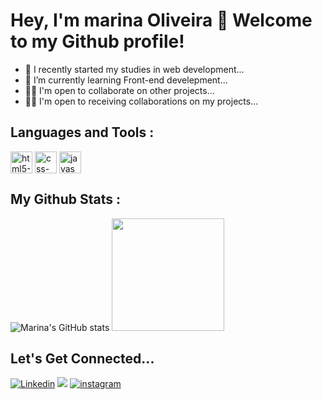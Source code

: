 #   Hey, I'm marina Oliveira  👾  Welcome to my Github profile!




- :bug: I recently started my studies in web development...
- 🌱 I’m currently learning Front-end develepment...
- 🤝🏼 I'm open to collaborate on other projects...
- 🤝🏻 I'm open to receiving collaborations on my projects...


## Languages and Tools :

<div>
  <img align="center" alt="html5-icon" height="35" width="35" src="https://cdn.jsdelivr.net/gh/devicons/devicon/icons/html5/html5-plain.svg"/>
  <img align="center" alt="css-icon" height="35" width="35" src="https://cdn.jsdelivr.net/gh/devicons/devicon/icons/css3/css3-plain.svg" />
  <img align="center" alt="javascript-icon" height="35" width="35" src="https://cdn.jsdelivr.net/gh/devicons/devicon/icons/javascript/javascript-plain.svg" />

</div>



## My Github Stats :

![Marina's GitHub stats](https://github-readme-stats.vercel.app/api?username=marinadeoliveira&show_icons=true&theme=bear)
<img height="180em" src="https://github-readme-stats.vercel.app/api/top-langs/?username=marinadeoliveira&layout=compact&langs_count=7&theme=bear"/>

## Let's Get Connected...

[![Linkedin](https://img.shields.io/badge/LinkedIn-0077B5?style=for-the-badge&logo=linkedin&logoColor=white)](https://www.linkedin.com/in/mrnoliveira/)
<a href = "mailto:marinasilvaa91@gmail.com"><img src="https://img.shields.io/badge/Gmail-D14836?style=for-the-badge&logo=gmail&logoColor=white" target="_blank"></a>
[![instagram](https://img.shields.io/badge/Instagram-E4405F?style=for-the-badge&logo=instagram&logoColor=white)](https://www.instagram.com/marinaoliveira_art/)
